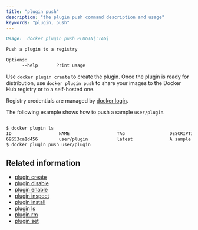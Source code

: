 ```yaml
---
title: "plugin push"
description: "the plugin push command description and usage"
keywords: "plugin, push"
---
```


<!-- This file is maintained within the docker/docker Github
     repository at https://github.com/docker/docker/. Make all
     pull requests against that repo. If you see this file in
     another repository, consider it read-only there, as it will
     periodically be overwritten by the definitive file. Pull
     requests which include edits to this file in other repositories
     will be rejected.
-->

```markdown
Usage:  docker plugin push PLUGIN[:TAG]

Push a plugin to a registry

Options:
      --help       Print usage
```

Use `docker plugin create` to create the plugin. Once the plugin is ready for distribution,
use `docker plugin push` to share your images to the Docker Hub registry or to a self-hosted one.

Registry credentials are managed by [docker login](login.md).

The following example shows how to push a sample `user/plugin`.

```bash

$ docker plugin ls
ID                  NAME                  TAG                 DESCRIPTION                ENABLED
69553ca1d456        user/plugin           latest              A sample plugin for Docker false
$ docker plugin push user/plugin
```

## Related information

* [plugin create](plugin_create.md)
* [plugin disable](plugin_disable.md)
* [plugin enable](plugin_enable.md)
* [plugin inspect](plugin_inspect.md)
* [plugin install](plugin_install.md)
* [plugin ls](plugin_ls.md)
* [plugin rm](plugin_rm.md)
* [plugin set](plugin_set.md)
